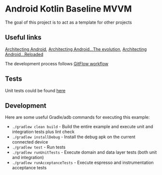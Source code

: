
Android Kotlin Baseline MVVM
==================================

The goal of this project is to act as a template for other projects

Useful links
-----------------

[Architecting Android](http://fernandocejas.com/2014/09/03/architecting-android-the-clean-way/), [Architecting Android...The evolution](https://fernandocejas.com/2015/07/18/architecting-android-the-evolution/), [Architecting Android...Reloaded](https://fernandocejas.com/2018/05/07/architecting-android-reloaded/)

The development process follows [GitFlow workflow](https://www.atlassian.com/git/tutorials/comparing-workflows/gitflow-workflow)

Tests
-----------------

Unit tests could be found [here](https://github.com/ValtechDK/AO_App_Hackathon_Android/tree/develop/app/src/test)

Development
-----------------

Here are some useful Gradle/adb commands for executing this example:

 * `./gradlew clean build` - Build the entire example and execute unit and integration tests plus lint check
 * `./gradlew installDebug` - Install the debug apk on the current connected device
 * `./gradlew test` - Run tests
 * `./gradlew runUnitTests` - Execute domain and data layer tests (both unit and integration)
 * `./gradlew runAcceptanceTests` - Execute espresso and instrumentation acceptance tests

